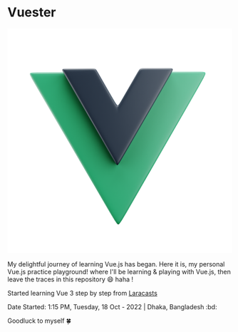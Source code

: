 # Vuester

![Vue3Logo](vuejs.png)

My delightful journey of learning Vue.js has began. Here it is, my personal Vue.js practice playground! where I'll be learning & playing with Vue.js, then leave the traces in this repository 😄 haha !

Started learning Vue 3 step by step from [Laracasts](https://laracasts.com/series/learn-vue-3-step-by-step)

Date Started: 1:15 PM, Tuesday, 18 Oct - 2022 | Dhaka, Bangladesh :bd:

Goodluck to myself 🍀
